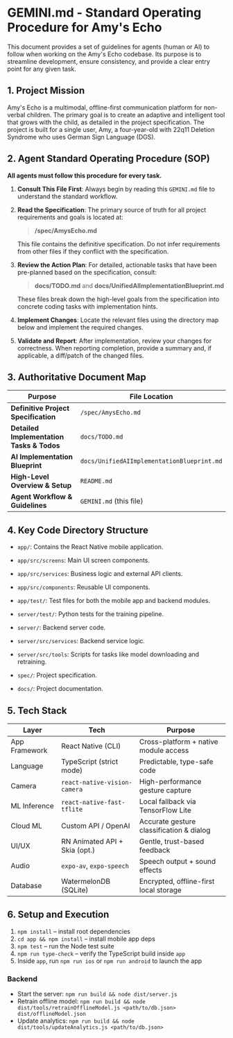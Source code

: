 # GEMINI.md - Standard Operating Procedure for Amy's Echo

This document provides a set of guidelines for agents (human or AI) to follow when working on the Amy's Echo codebase. Its purpose is to streamline development, ensure consistency, and provide a clear entry point for any given task.

## 1. Project Mission

Amy's Echo is a multimodal, offline-first communication platform for non-verbal children. The primary goal is to create an adaptive and intelligent tool that grows with the child, as detailed in the project specification. The project is built for a single user, Amy, a four-year-old with 22q11 Deletion Syndrome who uses German Sign Language (DGS).

## 2. Agent Standard Operating Procedure (SOP)

**All agents must follow this procedure for every task.**

1.  **Consult This File First**: Always begin by reading this `GEMINI.md` file to understand the standard workflow.
2.  **Read the Specification**: The primary source of truth for all project requirements and goals is located at:
    > **/spec/AmysEcho.md**

    This file contains the definitive specification. Do not infer requirements from other files if they conflict with the specification.
3.  **Review the Action Plan**: For detailed, actionable tasks that have been pre-planned based on the specification, consult:
    > **docs/TODO.md** and **docs/UnifiedAIImplementationBlueprint.md**

    These files break down the high-level goals from the specification into concrete coding tasks with implementation hints.
4.  **Implement Changes**: Locate the relevant files using the directory map below and implement the required changes.
5.  **Validate and Report**: After implementation, review your changes for correctness. When reporting completion, provide a summary and, if applicable, a diff/patch of the changed files.

## 3. Authoritative Document Map

| Purpose                                   | File Location         |
| ----------------------------------------- | --------------------- |
| **Definitive Project Specification** | `/spec/AmysEcho.md`   |
| **Detailed Implementation Tasks & Todos** | `docs/TODO.md`        |
| **AI Implementation Blueprint** | `docs/UnifiedAIImplementationBlueprint.md` |
| **High-Level Overview & Setup** | `README.md`           |
| **Agent Workflow & Guidelines** | `GEMINI.md` (this file) |

## 4. Key Code Directory Structure

-   `app/`: Contains the React Native mobile application.
-   `app/src/screens`: Main UI screen components.
-   `app/src/services`: Business logic and external API clients.
-   `app/src/components`: Reusable UI components.
-   `app/test/`: Test files for both the mobile app and backend modules.

-   `server/test/`: Python tests for the training pipeline.

-   `server/`: Backend server code.
-   `server/src/services`: Backend service logic.
-   `server/src/tools`: Scripts for tasks like model downloading and retraining.

-   `spec/`: Project specification.
-   `docs/`: Project documentation.

## 5. Tech Stack

| Layer             | Tech                          | Purpose                                           |
|------------------|-------------------------------|---------------------------------------------------|
| App Framework     | React Native (CLI)            | Cross-platform + native module access             |
| Language          | TypeScript (strict mode)      | Predictable, type-safe code                       |
| Camera            | `react-native-vision-camera`  | High-performance gesture capture                  |
| ML Inference      | `react-native-fast-tflite`    | Local fallback via TensorFlow Lite                |
| Cloud ML          | Custom API / OpenAI           | Accurate gesture classification & dialog          |
| UI/UX             | RN Animated API + Skia (opt.) | Gentle, trust-based feedback                      |
| Audio             | `expo-av`, `expo-speech`      | Speech output + sound effects                     |
| Database          | WatermelonDB (SQLite)         | Encrypted, offline-first local storage            |

## 6. Setup and Execution

1. `npm install` – install root dependencies
2. `cd app && npm install` – install mobile app deps
3. `npm test` – run the Node test suite
4. `npm run type-check` – verify the TypeScript build inside `app`
5. Inside `app`, run `npm run ios` or `npm run android` to launch the app

### Backend

- Start the server: `npm run build && node dist/server.js`
- Retrain offline model: `npm run build && node dist/tools/retrainOfflineModel.js <path/to/db.json> dist/offlineModel.json`
- Update analytics: `npm run build && node dist/tools/updateAnalytics.js <path/to/db.json>`
